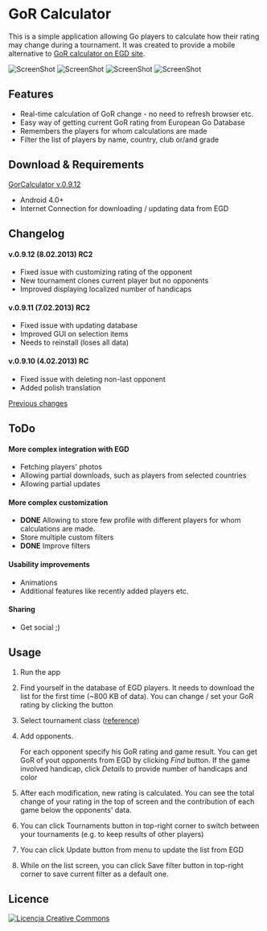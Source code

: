 # GoR Calculator #

This is a simple application allowing Go players to calculate how their rating may change during a tournament. It was created to provide a mobile alternative to [GoR calculator on EGD site](http://www.europeangodatabase.eu/EGD/gor_calculator.php).

![ScreenShot](https://www.dropbox.com/sh/6r869ltnzq4yt23/5KL961nXNC/home_screen2.png?dl=1)
![ScreenShot](https://www.dropbox.com/sh/6r869ltnzq4yt23/t57E934H6p/game_details.png?dl=1)
![ScreenShot](https://www.dropbox.com/sh/6r869ltnzq4yt23/d8SFf_LIxq/home_screen3.png?dl=1)
![ScreenShot](https://www.dropbox.com/sh/6r869ltnzq4yt23/-gS8zc_Orj/list_screen1.png?dl=1)

## Features ##

*	Real-time calculation of GoR change - no need to refresh browser etc.
* 	Easy way of getting current GoR rating from European Go Database
*	Remembers the players for whom calculations are made
*	Filter the list of players by name, country, club or/and grade

## Download & Requirements ##

[GorCalculator v.0.9.12](https://www.dropbox.com/s/8fgwu71uwoto3j8/GorCalculator_v0.9.12.apk?dl=1)

*	Android 4.0+
* 	Internet Connection for downloading / updating data from EGD 

## Changelog ##

#### v.0.9.12 (8.02.2013) RC2 ####
* Fixed issue with customizing rating of the opponent
* New tournament clones current player but no opponents
* Improved displaying localized number of handicaps

#### v.0.9.11 (7.02.2013) RC2 ####
* Fixed issue with updating database
* Improved GUI on selection items
* Needs to reinstall (loses all data)

#### v.0.9.10 (4.02.2013) RC ####
* Fixed issue with deleting non-last opponent
* Added polish translation

[Previous changes](https://github.com/barcicki/GorCalculator/wiki/Changelog)

## ToDo ##

#### More complex integration with EGD ####
* Fetching players' photos
* Allowing partial downloads, such as players from selected countries
* Allowing partial updates
	
#### More complex customization ####
* **DONE** Allowing to store few profile with different players for whom calculations are made.
* Store multiple custom filters
* **DONE** Improve filters
	
#### Usability improvements ####
* Animations
* Additional features like recently added players etc.
	
#### Sharing ####
* Get social ;)
	
## Usage ##

1. Run the app

2. Find yourself in the database of EGD players. It needs to download the list for the first time (~800 KB of data). You can change / set your GoR rating by clicking the button 

3. Select tournament class ([reference](http://www.europeangodatabase.eu/EGD/EGF_rating_system.php#CLASS))

4. Add opponents.

	For each opponent specify his GoR rating and game result. You can get GoR of yout opponents from EGD by clicking *Find* button. If the game involved handicap, click *Details* to provide number of handicaps and color
		
5. After each modification, new rating is calculated. You can see the total change of your rating in the top of screen and the contribution of each game below the opponents' data.

6. You can click Tournaments button in top-right corner to switch between your tournaments (e.g. to keep results of other players)

7. You can click Update button from menu to update the list from EGD

8. While on the list screen, you can click Save filter button in top-right corner to save current filter as a default one.
 
	
## Licence ##
	
<a rel="license" href="http://creativecommons.org/licenses/by-nc-sa/3.0/deed.pl"><img alt="Licencja Creative Commons" style="border-width:0" src="http://i.creativecommons.org/l/by-nc-sa/3.0/88x31.png" /></a>